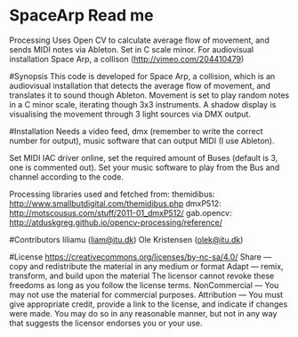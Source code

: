 # SpaceArp Read me 

Processing 
Uses Open CV to calculate average flow of movement, and sends MIDI notes via Ableton. Set in C scale minor. 
For audiovisual installation Space Arp, a collison (http://vimeo.com/204410479)


#Synopsis
This code is developed for Space Arp, a collision, which is an audiovisual installation that detects the average flow of movement, and translates it to sound though Ableton. Movement is set to play random notes in a C minor scale, iterating though 3x3 instruments. A shadow display is visualising the movement through 3 light sources via DMX output. 
 

#Installation
Needs a video feed, dmx (remember to write the correct number for output), music software that can output MIDI (I use Ableton). 

Set MIDI IAC driver online, set the required amount of Buses (default is 3, one is commented out). 
Set your music software to play from the Bus and channel according to the code. 

Processing libraries used and fetched from: 
themidibus: http://www.smallbutdigital.com/themidibus.php
dmxP512: http://motscousus.com/stuff/2011-01_dmxP512/
gab.opencv: http://atduskgreg.github.io/opencv-processing/reference/ 


#Contributors
liliamu (liam@itu.dk) 
Ole Kristensen (olek@itu.dk) 

#License
https://creativecommons.org/licenses/by-nc-sa/4.0/ 
Share — copy and redistribute the material in any medium or format
Adapt — remix, transform, and build upon the material
The licensor cannot revoke these freedoms as long as you follow the license terms.
NonCommercial — You may not use the material for commercial purposes.
Attribution — You must give appropriate credit, provide a link to the license, and indicate if changes were made. You may do so in any reasonable manner, but not in any way that suggests the licensor endorses you or your use.
